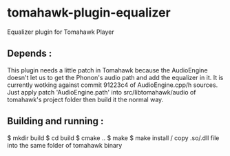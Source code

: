 tomahawk-plugin-equalizer
=========================

Equalizer plugin for Tomahawk Player


Depends :
---------

This plugin needs a little patch in Tomahawk because the AudioEngine doesn't
let us to get the Phonon's audio path and add the equalizer in it.
It is currently wotking against commit 91223c4 of AudioEngine.cpp/h sources.
Just apply patch 'AudioEngine.path' into src/libtomahawk/audio of tomahawk's 
project folder then build it the normal way.


Building and running :
----------------------

 $ mkdir build
 $ cd build
 $ cmake ..
 $ make
 $ make install / copy .so/.dll file into the same folder of tomahawk binary
